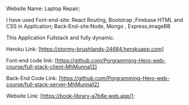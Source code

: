 Website Name: Laptop Repair;

I have used Font-end-site: React Routing, Bootstrap ,Firebase HTML and CSS in Application; Back-End-site:Node, Mongo , Express,imageBB

This Application Fullstack and fully dynamic.

Heroku Link: [https://stormy-brushlands-24684.herokuapp.com]

Font-end code link: [https://github.com/Porgramming-Hero-web-course/full-stack-client-MhMunna12]

Back-End Code Link: [https://github.com/Porgramming-Hero-web-course/full-stack-server-MhMunna12]

Website Link: [https://book-library-a7b6e.web.app/];